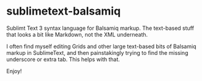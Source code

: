 sublimetext-balsamiq
====================

Sublimt Text 3 syntax language for Balsamiq markup. The text-based stuff that looks a bit like Markdown, not the XML underneath.

I often find myself editing Grids and other large text-based bits of Balsamiq markup in SublimeText, and then painstakingly trying to find the missing underscore or extra tab. This helps with that.

Enjoy!

